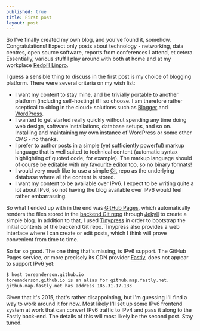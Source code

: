 ```yaml
---
published: true
title: First post
layout: post
---
```

So I've finally created my own blog, and you've found it, somehow.
Congratulations! Expect only posts about technology - networking, data centres,
open source software, reports from conferences I attend, et cetera.
Essentially, various stuff I play around with both at home and at my workplace
[Redpill Linpro](http://www.redpill-linpro.com).

I guess a sensible thing to discuss in the first post is my choice of blogging
platform. There were several criteria on my wish list:

* I want my content to stay mine, and be trivially portable to another platform
  (including self-hosting) if I so choose. I am therefore rather sceptical to
  «blog in the cloud» solutions such as [Blogger](https://www.blogger.com) and
  [WordPress](https://wordpress.com/).
* I wanted to get started really quickly without spending any time doing web
  design, software installations, database setups, and so on. Installing and
  maintaining my own instance of WordPress or some other CMS - no thanks.
* I prefer to author posts in a simple (yet sufficiently powerful) markup
  language that is well suited to technical content (automatic syntax
  highlighting of quoted code, for example). The markup language should of
  course be editable with [my favourite editor](http://www.vim.org) too, so no
  binary formats!
* I would very much like to use a simple [Git](http://www.git-scm.com) repo as
  the underlying database where all the content is stored.
* I want my content to be available over IPv6. I expect to be writing quite a
  lot about IPv6, so not having the blog available over IPv6 would feel rather
  embarrassing.

So what I ended up with in the end was [GitHub
Pages](https://pages.github.com/), which automatically renders the files stored
in the [backend Git
repo](http://github.com/toreanderson/toreanderson.github.io) through
[Jekyll](http://jekyllrb.com/) to create a simple blog. In addition to that, I
used [Tinypress](https://tinypress.co) in order to bootstrap the initial
contents of the backend Git repo. Tinypress also provides a web interface where
I can create or edit posts, which I think will prove convenient from time to
time.

So far so good. The one thing that's missing, is IPv6 support. The GitHub Pages
service, or more precisely its CDN provider [Fastly](https://www.fastly.com/),
does not appear to support IPv6 yet:

````sh
$ host toreanderson.github.io
toreanderson.github.io is an alias for github.map.fastly.net.
github.map.fastly.net has address 185.31.17.133
````

Given that it's 2015, that's rather disappointing, but I'm guessing I'll find a
way to work around it for now. Most likely I'll set up some IPv6 frontend
system at work that can convert IPv6 traffic to IPv4 and pass it along to the
Fastly back-end. The details of this will most likely be the second post. Stay
tuned.
